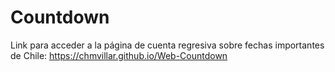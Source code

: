 # Countdown

Link para acceder a la página de cuenta regresiva sobre fechas importantes de Chile: https://chmvillar.github.io/Web-Countdown

